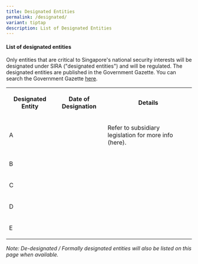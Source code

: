 ```yaml
---
title: Designated Entities
permalink: /designated/
variant: tiptap
description: List of Designated Entities
---
```

<h4><strong>List of designated entities</strong></h4><p>Only entities that are critical to Singapore's national security interests will be designated under SIRA ("designated entities") and will be regulated. The designated entities are published in the Government Gazette. You can search the Government Gazette <a href="https://www.egazette.com.sg/" rel="noopener noreferrer nofollow" target="_blank">here</a>.</p><table><tbody><tr><th rowspan="1" colspan="1"><p>Designated Entity</p></th><th rowspan="1" colspan="1"><p>Date of Designation</p></th><th rowspan="1" colspan="1"><p>Details</p></th></tr><tr><td rowspan="1" colspan="1"><p>A</p></td><td rowspan="1" colspan="1"><p></p></td><td rowspan="1" colspan="1"><p>Refer to subsidiary legislation for more info (here).</p></td></tr><tr><td rowspan="1" colspan="1"><p>B</p></td><td rowspan="1" colspan="1"><p></p></td><td rowspan="1" colspan="1"><p></p></td></tr><tr><td rowspan="1" colspan="1"><p>C</p></td><td rowspan="1" colspan="1"><p></p></td><td rowspan="1" colspan="1"><p></p></td></tr><tr><td rowspan="1" colspan="1"><p>D</p></td><td rowspan="1" colspan="1"><p></p></td><td rowspan="1" colspan="1"><p></p></td></tr><tr><td rowspan="1" colspan="1"><p>E</p></td><td rowspan="1" colspan="1"><p></p></td><td rowspan="1" colspan="1"><p></p></td></tr></tbody></table><p></p><p><em>Note: De-designated / Formally designated entities will also be listed on this page when available.</em></p>